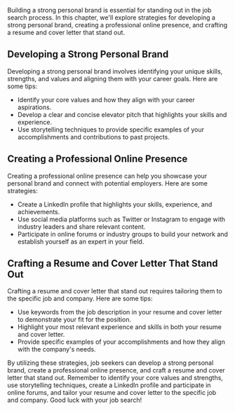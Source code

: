
Building a strong personal brand is essential for standing out in the job search process. In this chapter, we'll explore strategies for developing a strong personal brand, creating a professional online presence, and crafting a resume and cover letter that stand out.

Developing a Strong Personal Brand
----------------------------------

Developing a strong personal brand involves identifying your unique skills, strengths, and values and aligning them with your career goals. Here are some tips:

* Identify your core values and how they align with your career aspirations.
* Develop a clear and concise elevator pitch that highlights your skills and experience.
* Use storytelling techniques to provide specific examples of your accomplishments and contributions to past projects.

Creating a Professional Online Presence
---------------------------------------

Creating a professional online presence can help you showcase your personal brand and connect with potential employers. Here are some strategies:

* Create a LinkedIn profile that highlights your skills, experience, and achievements.
* Use social media platforms such as Twitter or Instagram to engage with industry leaders and share relevant content.
* Participate in online forums or industry groups to build your network and establish yourself as an expert in your field.

Crafting a Resume and Cover Letter That Stand Out
-------------------------------------------------

Crafting a resume and cover letter that stand out requires tailoring them to the specific job and company. Here are some tips:

* Use keywords from the job description in your resume and cover letter to demonstrate your fit for the position.
* Highlight your most relevant experience and skills in both your resume and cover letter.
* Provide specific examples of your accomplishments and how they align with the company's needs.

By utilizing these strategies, job seekers can develop a strong personal brand, create a professional online presence, and craft a resume and cover letter that stand out. Remember to identify your core values and strengths, use storytelling techniques, create a LinkedIn profile and participate in online forums, and tailor your resume and cover letter to the specific job and company. Good luck with your job search!
